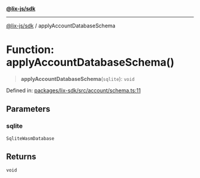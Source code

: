 [**@lix-js/sdk**](../README.md)

***

[@lix-js/sdk](../README.md) / applyAccountDatabaseSchema

# Function: applyAccountDatabaseSchema()

> **applyAccountDatabaseSchema**(`sqlite`): `void`

Defined in: [packages/lix-sdk/src/account/schema.ts:11](https://github.com/opral/monorepo/blob/b744c06f94e2e95227e07cc6016002a653e430d8/packages/lix-sdk/src/account/schema.ts#L11)

## Parameters

### sqlite

`SqliteWasmDatabase`

## Returns

`void`
